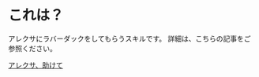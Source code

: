 # これは？

アレクサにラバーダックをしてもらうスキルです。
詳細は、こちらの記事をご参照ください。

[アレクサ、助けて](https://qiita.com/P_cablin321/items/d44a16e80856f51d6b3e)
